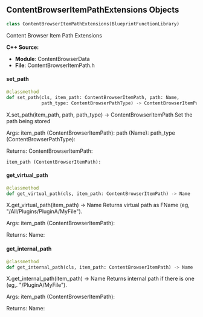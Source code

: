 ## ContentBrowserItemPathExtensions Objects

```python
class ContentBrowserItemPathExtensions(BlueprintFunctionLibrary)
```

Content Browser Item Path Extensions

**C++ Source:**

- **Module**: ContentBrowserData
- **File**: ContentBrowserItemPath.h

<a id="unreal.ContentBrowserItemPathExtensions.set_path"></a>

#### set_path

```python
@classmethod
def set_path(cls, item_path: ContentBrowserItemPath, path: Name,
             path_type: ContentBrowserPathType) -> ContentBrowserItemPath
```

X.set_path(item_path, path, path_type) -> ContentBrowserItemPath
Set the path being stored

Args:
    item_path (ContentBrowserItemPath): 
    path (Name): 
    path_type (ContentBrowserPathType): 

Returns:
    ContentBrowserItemPath: 

    item_path (ContentBrowserItemPath):

<a id="unreal.ContentBrowserItemPathExtensions.get_virtual_path"></a>

#### get_virtual_path

```python
@classmethod
def get_virtual_path(cls, item_path: ContentBrowserItemPath) -> Name
```

X.get_virtual_path(item_path) -> Name
Returns virtual path as FName (eg, "/All/Plugins/PluginA/MyFile").

Args:
    item_path (ContentBrowserItemPath): 

Returns:
    Name:

<a id="unreal.ContentBrowserItemPathExtensions.get_internal_path"></a>

#### get_internal_path

```python
@classmethod
def get_internal_path(cls, item_path: ContentBrowserItemPath) -> Name
```

X.get_internal_path(item_path) -> Name
Returns internal path if there is one (eg,. "/PluginA/MyFile").

Args:
    item_path (ContentBrowserItemPath): 

Returns:
    Name:

<a id="unreal.SlateFXSubsystem"></a>